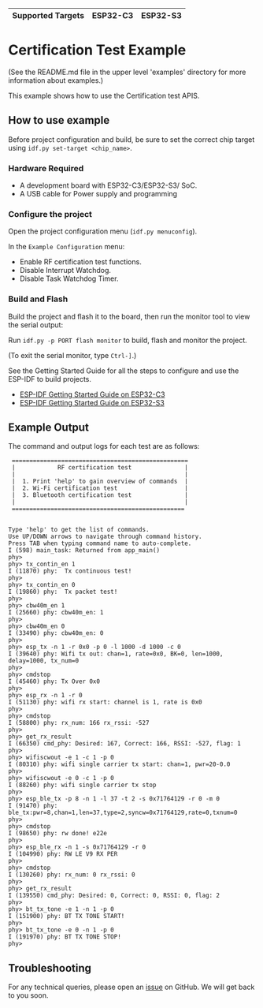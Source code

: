 | Supported Targets | ESP32-C3 | ESP32-S3 |
| ----------------- | -------- | -------- |

# Certification Test Example

(See the README.md file in the upper level 'examples' directory for more information about examples.)

This example shows how to use the Certification test APIS.

## How to use example

Before project configuration and build, be sure to set the correct chip target using `idf.py set-target <chip_name>`.

### Hardware Required

* A development board with ESP32-C3/ESP32-S3/ SoC.
* A USB cable for Power supply and programming

### Configure the project

Open the project configuration menu (`idf.py menuconfig`).

In the `Example Configuration` menu:

* Enable RF certification test functions.
* Disable Interrupt Watchdog.
* Disable Task Watchdog Timer.

### Build and Flash

Build the project and flash it to the board, then run the monitor tool to view the serial output:

Run `idf.py -p PORT flash monitor` to build, flash and monitor the project.

(To exit the serial monitor, type ``Ctrl-]``.)

See the Getting Started Guide for all the steps to configure and use the ESP-IDF to build projects.

* [ESP-IDF Getting Started Guide on ESP32-C3](https://docs.espressif.com/projects/esp-idf/en/latest/esp32c3/get-started/index.html)
* [ESP-IDF Getting Started Guide on ESP32-S3](https://docs.espressif.com/projects/esp-idf/en/latest/esp32s3/get-started/index.html)

## Example Output

The command and output logs for each test are as follows:

```
 ==================================================
 |            RF certification test               |
 |                                                |
 |  1. Print 'help' to gain overview of commands  |
 |  2. Wi-Fi certification test                   |
 |  3. Bluetooth certification test               |
 |                                                |
 =================================================


Type 'help' to get the list of commands.
Use UP/DOWN arrows to navigate through command history.
Press TAB when typing command name to auto-complete.
I (598) main_task: Returned from app_main()
phy> 
phy> tx_contin_en 1
I (11870) phy:  Tx continuous test!
phy>
phy> tx_contin_en 0
I (19860) phy:  Tx packet test!
phy>
phy> cbw40m_en 1
I (25660) phy: cbw40m_en: 1
phy>
phy> cbw40m_en 0
I (33490) phy: cbw40m_en: 0
phy>
phy> esp_tx -n 1 -r 0x0 -p 0 -l 1000 -d 1000 -c 0
I (39640) phy: Wifi tx out: chan=1, rate=0x0, BK=0, len=1000, delay=1000, tx_num=0
phy>
phy> cmdstop
I (45460) phy: Tx Over 0x0
phy>
phy> esp_rx -n 1 -r 0
I (51130) phy: wifi rx start: channel is 1, rate is 0x0
phy>
phy> cmdstop
I (58800) phy: rx_num: 166 rx_rssi: -527
phy>
phy> get_rx_result
I (66350) cmd_phy: Desired: 167, Correct: 166, RSSI: -527, flag: 1
phy>
phy> wifiscwout -e 1 -c 1 -p 0
I (80310) phy: wifi single carrier tx start: chan=1, pwr=20-0.0 
phy>
phy> wifiscwout -e 0 -c 1 -p 0
I (88260) phy: wifi single carrier tx stop
phy>
phy> esp_ble_tx -p 8 -n 1 -l 37 -t 2 -s 0x71764129 -r 0 -m 0
I (91470) phy: ble_tx:pwr=8,chan=1,len=37,type=2,syncw=0x71764129,rate=0,txnum=0
phy>
phy> cmdstop
I (98650) phy: rw done! e22e
phy>
phy> esp_ble_rx -n 1 -s 0x71764129 -r 0
I (104990) phy: RW LE V9 RX PER
phy>
phy> cmdstop
I (130260) phy: rx_num: 0 rx_rssi: 0
phy>
phy> get_rx_result
I (139550) cmd_phy: Desired: 0, Correct: 0, RSSI: 0, flag: 2
phy>
phy> bt_tx_tone -e 1 -n 1 -p 0
I (151900) phy: BT TX TONE START!
phy>
phy> bt_tx_tone -e 0 -n 1 -p 0
I (191970) phy: BT TX TONE STOP!
phy>
```

## Troubleshooting

For any technical queries, please open an [issue](https://github.com/espressif/esp-idf/issues) on GitHub. We will get back to you soon.

